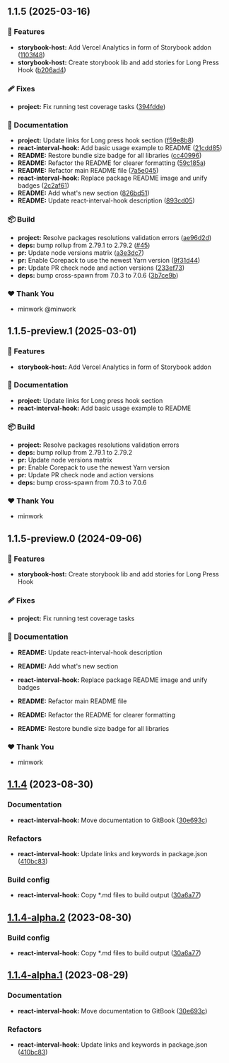 ## 1.1.5 (2025-03-16)

### 🚀 Features

- **storybook-host:** Add Vercel Analytics in form of Storybook addon ([1103f48](https://github.com/minwork/react/commit/1103f48))
- **storybook-host:** Create storybook lib and add stories for Long Press Hook ([b206ad4](https://github.com/minwork/react/commit/b206ad4))

### 🩹 Fixes

- **project:** Fix running test coverage tasks ([394fdde](https://github.com/minwork/react/commit/394fdde))

### 📖 Documentation

- **project:** Update links for Long press hook section ([f59e8b8](https://github.com/minwork/react/commit/f59e8b8))
- **react-interval-hook:** Add basic usage example to README ([21cdd85](https://github.com/minwork/react/commit/21cdd85))
- **README:** Restore bundle size badge for all libraries ([cc40996](https://github.com/minwork/react/commit/cc40996))
- **README:** Refactor the README for clearer formatting ([59c185a](https://github.com/minwork/react/commit/59c185a))
- **README:** Refactor main README file ([7a5e045](https://github.com/minwork/react/commit/7a5e045))
- **react-interval-hook:** Replace package README image and unify badges ([2c2af61](https://github.com/minwork/react/commit/2c2af61))
- **README:** Add what's new section ([826bd51](https://github.com/minwork/react/commit/826bd51))
- **README:** Update react-interval-hook description ([893cd05](https://github.com/minwork/react/commit/893cd05))

### 📦 Build

- **project:** Resolve packages resolutions validation errors ([ae96d2d](https://github.com/minwork/react/commit/ae96d2d))
- **deps:** bump rollup from 2.79.1 to 2.79.2 ([#45](https://github.com/minwork/react/pull/45))
- **pr:** Update node versions matrix ([a3e3dc7](https://github.com/minwork/react/commit/a3e3dc7))
- **pr:** Enable Corepack to use the newest Yarn version ([9f31d44](https://github.com/minwork/react/commit/9f31d44))
- **pr:** Update PR check node and action versions ([233ef73](https://github.com/minwork/react/commit/233ef73))
- **deps:** bump cross-spawn from 7.0.3 to 7.0.6 ([3b7ce9b](https://github.com/minwork/react/commit/3b7ce9b))

### ❤️ Thank You

- minwork @minwork

## 1.1.5-preview.1 (2025-03-01)

### 🚀 Features

- **storybook-host:** Add Vercel Analytics in form of Storybook addon

### 📖 Documentation

- **project:** Update links for Long press hook section
- **react-interval-hook:** Add basic usage example to README

### 📦 Build

- **project:** Resolve packages resolutions validation errors
- **deps:** bump rollup from 2.79.1 to 2.79.2
- **pr:** Update node versions matrix
- **pr:** Enable Corepack to use the newest Yarn version
- **pr:** Update PR check node and action versions
- **deps:** bump cross-spawn from 7.0.3 to 7.0.6

### ❤️ Thank You

- minwork

## 1.1.5-preview.0 (2024-09-06)


### 🚀 Features

- **storybook-host:** Create storybook lib and add stories for Long Press Hook


### 🩹 Fixes

- **project:** Fix running test coverage tasks


### 📖 Documentation

- **README:** Update react-interval-hook description

- **README:** Add what's new section

- **react-interval-hook:** Replace package README image and unify badges

- **README:** Refactor main README file

- **README:** Refactor the README for clearer formatting

- **README:** Restore bundle size badge for all libraries


### ❤️  Thank You

- minwork

## [1.1.4](https://github.com/minwork/react/compare/react-interval-hook-v1.1.3...react-interval-hook-v1.1.4) (2023-08-30)


### Documentation

* **react-interval-hook:** Move documentation to GitBook ([30e693c](https://github.com/minwork/react/commit/30e693c11c5d5b0dd3e59bdba612193e68129572))


### Refactors

* **react-interval-hook:** Update links and keywords in package.json ([410bc83](https://github.com/minwork/react/commit/410bc83cbdad0e2e6f2a7fe84f273157fa065a2b))


### Build config

* **react-interval-hook:** Copy *.md files to build output ([30a6a77](https://github.com/minwork/react/commit/30a6a77698b972ef84bbace87c6d223e62f2b759))

## [1.1.4-alpha.2](https://github.com/minwork/react/compare/react-interval-hook-v1.1.4-alpha.1...react-interval-hook-v1.1.4-alpha.2) (2023-08-30)


### Build config

* **react-interval-hook:** Copy *.md files to build output ([30a6a77](https://github.com/minwork/react/commit/30a6a77698b972ef84bbace87c6d223e62f2b759))

## [1.1.4-alpha.1](https://github.com/minwork/react/compare/react-interval-hook-v1.1.3...react-interval-hook-v1.1.4-alpha.1) (2023-08-29)


### Documentation

* **react-interval-hook:** Move documentation to GitBook ([30e693c](https://github.com/minwork/react/commit/30e693c11c5d5b0dd3e59bdba612193e68129572))


### Refactors

* **react-interval-hook:** Update links and keywords in package.json ([410bc83](https://github.com/minwork/react/commit/410bc83cbdad0e2e6f2a7fe84f273157fa065a2b))
